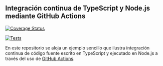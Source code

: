 ## Integración continua de TypeScript y Node.js mediante GitHub Actions 

[![Coverage Status](https://coveralls.io/repos/github/ULL-ESIT-INF-DSI-2021/github-actions-typescript-nodejs-ci/badge.svg?branch=main)](https://coveralls.io/github/ULL-ESIT-INF-DSI-2021/github-actions-typescript-nodejs-ci?branch=main)

[![Tests](https://github.com/ULL-ESIT-INF-DSI-2021/github-actions-typescript-nodejs-ci/actions/workflows/node.js.yml/badge.svg?branch=main)](https://github.com/ULL-ESIT-INF-DSI-2021/github-actions-typescript-nodejs-ci/actions/workflows/node.js.yml)

En este repositorio se aloja un ejemplo sencillo que ilustra integración continua de código fuente escrito en TypeScript y
ejecutado en Node.js a través del uso de [GitHub Actions](https://docs.github.com/en/actions).
